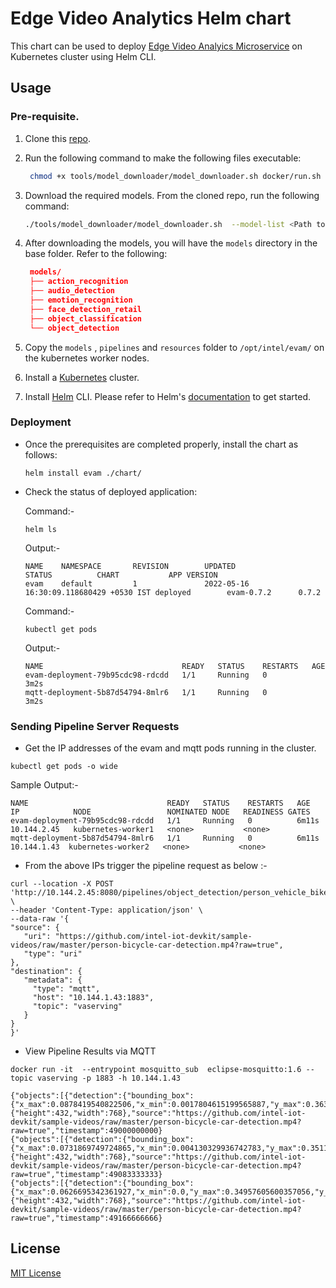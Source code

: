 ﻿# Edge Video Analytics Helm chart 

This chart can be used to deploy [Edge Video Analyics Microservice](https://www.intel.com/content/www/us/en/developer/articles/technical/video-analytics-service.html) on Kubernetes cluster using Helm CLI.

## Usage

### Pre-requisite.

1. Clone this [repo](https://github.com/intel/edge-video-analytics-microservice).
2. Run the following command to make the following files executable:

   ```sh
    chmod +x tools/model_downloader/model_downloader.sh docker/run.sh
   ```

3. Download the required models. From the cloned repo, run the following command:

   ```sh
   ./tools/model_downloader/model_downloader.sh  --model-list <Path to model-list.yml>
   ```

4. After downloading the models, you will have the `models` directory in the base folder. Refer to the following:

   ```json
    models/
    ├── action_recognition
    ├── audio_detection
    ├── emotion_recognition
    ├── face_detection_retail
    ├── object_classification
    └── object_detection
   ```
5. Copy the `models` , `pipelines` and `resources` folder to `/opt/intel/evam/` on the kubernetes worker nodes.

6. Install a [Kubernetes](https://kubernetes.io/docs/setup/production-environment/tools/kubeadm/create-cluster-kubeadm/) cluster. 
                          
7. Install [Helm](https://helm.sh) CLI. Please refer to Helm's [documentation](https://helm.sh/docs/) to get started.

### Deployment

- Once the prerequisites are completed properly, install the chart as follows:

   ```console
   helm install evam ./chart/
   ```
- Check the status of deployed application:

   Command:-

   ```console
   helm ls
   ```

   Output:-

   ```console
   NAME    NAMESPACE       REVISION        UPDATED                                 STATUS          CHART           APP VERSION
   evam    default         1               2022-05-16 16:30:09.118680429 +0530 IST deployed        evam-0.7.2      0.7.2   
   ```
   Command:- 

   ```console
   kubectl get pods  
   ```
   Output:-

   ```console
   NAME                               READY   STATUS    RESTARTS   AGE
   evam-deployment-79b95cdc98-rdcdd   1/1     Running   0          3m2s
   mqtt-deployment-5b87d54794-8mlr6   1/1     Running   0          3m2s 
   ```

### Sending Pipeline Server Requests

   - Get the IP addresses of the evam and mqtt pods running in the cluster.

   ```console
   kubectl get pods -o wide 
   ```

   Sample Output:- 

   ```console
   NAME                               READY   STATUS    RESTARTS   AGE     IP            NODE                 NOMINATED NODE   READINESS GATES
   evam-deployment-79b95cdc98-rdcdd   1/1     Running   0          6m11s   10.144.2.45   kubernetes-worker1   <none>           <none>
   mqtt-deployment-5b87d54794-8mlr6   1/1     Running   0          6m11s   10.144.1.43  kubernetes-worker2   <none>           <none>

   ```
   - From the above IPs trigger the pipeline request as below :- 

   ```console
   curl --location -X POST 'http://10.144.2.45:8080/pipelines/object_detection/person_vehicle_bike' \
--header 'Content-Type: application/json' \
--data-raw '{
  "source": {
      "uri": "https://github.com/intel-iot-devkit/sample-videos/raw/master/person-bicycle-car-detection.mp4?raw=true",
      "type": "uri"
  },
  "destination": {
      "metadata": {
        "type": "mqtt",
        "host": "10.144.1.43:1883",
        "topic": "vaserving"
      }
  }
}'
   ```

   - View Pipeline Results via MQTT

   ```console
   docker run -it  --entrypoint mosquitto_sub  eclipse-mosquitto:1.6 --topic vaserving -p 1883 -h 10.144.1.43
   ```


   ```console
{"objects":[{"detection":{"bounding_box":{"x_max":0.0878419540822506,"x_min":0.0017804615199565887,"y_max":0.3632156252861023,"y_min":0.12948647141456604},"confidence":0.6258460283279419,"label":"vehicle","label_id":2},"h":101,"roi_type":"vehicle","w":66,"x":1,"y":56}],"resolution":{"height":432,"width":768},"source":"https://github.com/intel-iot-devkit/sample-videos/raw/master/person-bicycle-car-detection.mp4?raw=true","timestamp":49000000000}
{"objects":[{"detection":{"bounding_box":{"x_max":0.0731869749724865,"x_min":0.004130329936742783,"y_max":0.35117650032043457,"y_min":0.14347273111343384},"confidence":0.6314214468002319,"label":"vehicle","label_id":2},"h":90,"roi_type":"vehicle","w":53,"x":3,"y":62}],"resolution":{"height":432,"width":768},"source":"https://github.com/intel-iot-devkit/sample-videos/raw/master/person-bicycle-car-detection.mp4?raw=true","timestamp":49083333333}
{"objects":[{"detection":{"bounding_box":{"x_max":0.0626695342361927,"x_min":0.0,"y_max":0.34957605600357056,"y_min":0.14383465051651},"confidence":0.6896529197692871,"label":"vehicle","label_id":2},"h":89,"roi_type":"vehicle","w":48,"x":0,"y":62}],"resolution":{"height":432,"width":768},"source":"https://github.com/intel-iot-devkit/sample-videos/raw/master/person-bicycle-car-detection.mp4?raw=true","timestamp":49166666666}
   ```

## License

[MIT License](../LICENSE)
